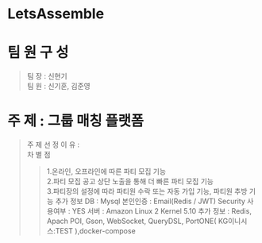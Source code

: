 # LetsAssemble
# 팀 원 구 성<br/>
> 팀 장 : 신현기<br/>
> 팀 원 : 신기훈, 김준영<br/>
# 주 제 : 그룹 매칭 플랫폼
> 주 제 선 정 이 유 : <br/>
> 차 별 점
> > 1.온라인, 오프라인에 따른 파티 모집 기능<br/>
> > 2.파티 모집 공고 상단 노출을 통해 더 빠른 파티 모집 기능<br/>
> > 3.파티장의 설정에 따라 파티원 수락 또는 자동 가입 기능, 파티원 추방 기능
> 추가 정보
> > DB : Mysql
> > 본인인증 : Email(Redis / JWT)
> > Security 사용여부 : YES
> > 서버 : Amazon Linux 2 Kernel 5.10
> > 추가 정보 : Redis, Apach POI, Gson, WebSocket, QueryDSL, PortONE( KG이니시스:TEST ),docker-compose
<pre>
  <code>
    
  </code>
</pre>
